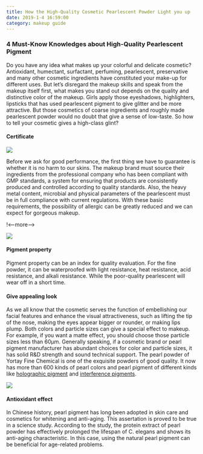 ```yaml
---
title: How the High-Quality Cosmetic Pearlescent Powder Light you up
date: 2019-1-4 16:59:00
category: makeup guide
---
```


### 4 Must-Know Knowledges about High-Quality Pearlescent Pigment

Do you have any idea what makes up your colorful and delicate cosmetic? Antioxidant, humectant, surfactant, perfuming, pearlescent, preservative and many other cosmetic ingredients have constituted your make-up for different uses. But let’s disregard the makeup skills and speak from the makeup itself first, what makes you stand out depends on the quality and distinctive color of the makeup. Girls apply those eyeshadows, highlighters, lipsticks that has used pearlescent pigment to give glitter and be more attractive. But those cosmetics of coarse ingredients and roughly made pearlescent powder would no doubt that give a sense of low-taste. So how to tell your cosmetic gives a high-class glint?

#### Certificate

![](/images/9.jpg)

Before we ask for good performance, the first thing we have to guarantee is whether it is no harm to our skins. The makeup brand must source their ingredients from the professional company who has been compliant with GMP standards, a system for ensuring that products are consistently produced and controlled according to quality standards. Also, the heavy metal content, microbial and physical parameters of the pearlescent must be in full compliance with current regulations. With these basic requirements, the possibility of allergic can be greatly reduced and we can expect for gorgeous makeup.

!<--more-->

![](/images/10.jpg)

#### Pigment property

Pigment property can be an index for quality evaluation. For the fine powder, it can be waterproofed with light resistance, heat resistance, acid resistance, and alkali resistance. While the poor-quality pearlescent will wear off in a short time. 

#### Give appealing look

As we all know that the cosmetic serves the function of embellishing our facial features and enhance the visual attractiveness, such as lifting the tip of the nose, making the eyes appear bigger or rounder, or making lips plump. Both colors and particle sizes can give a special effect to makeup. For example, if you want a matte effect, you should choose those particle sizes less than 60μm. Generally speaking, if a cosmetic brand or pearl pigment manufacturer has abundant choices for color and particle sizes, it has solid R&D strength and sound technical support. The pearl powder of Yortay Fine Chemical is one of the exquisite powders of good quality. It now has more than 600 kinds of pearl colors and pearl pigment of different kinds like [holographic pigment](http://effectpigments.net/product/holographic-pigment-powder-t20-36/) and [interference pigments](http://effectpigments.net/product-category/cosmetic-grade/interference-luster/).

![](/images/11.jpg)

#### Antioxidant effect

In Chinese history, pearl pigment has long been adopted in skin care and cosmetics for whitening and anti-aging. This assertation is proved to be true in a science study. According to the study, the protein extract of pearl powder has effectively prolonged the lifespan of C. elegans and shows its anti-aging characteristic. In this case, using the natural pearl pigment can be beneficial for age-related problems.

